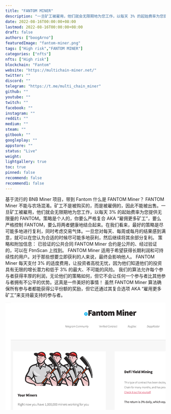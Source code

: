 ```yaml
---
title: "FANTOM MINER"
description: "一旦矿工被雇用，他们就会无限期地为您工作，以每天 3% 的起始费率为您提供无限量的 FTM"
date: 2022-08-16T00:00:00+08:00
lastmod: 2022-08-16T00:00:00+08:00
draft: false
authors: ["boogArno"]
featuredImage: "fantom-miner.png"
tags: ["High risk","FANTOM MINER"]
categories: ["nfts"]
nfts: ["High risk"]
blockchain: "Fantom"
website: "https://multichain-miner.net/"
twitter: ""
discord: ""
telegram: "https://t.me/multi_chain_miner"
github: ""
youtube: ""
twitch: ""
facebook: ""
instagram: ""
reddit: ""
medium: ""
steam: ""
gitbook: ""
googleplay: ""
appstore: ""
status: "Live"
weight: 
lightgallery: true
toc: true
pinned: false
recommend: false
recommend1: false
---
```

基于流行的 BNB Miner 项目，带到 Fantom 什么是 FANTOM Miner？
FANTOM Miner 不能与农场混淆。矿工不是被购买的，而是被雇佣的，因此不能被出售。一旦矿工被雇用，他们就会无限期地为您工作，以每天 3% 的起始费率为您提供无限量的 FANTOM。策略是个人的，你要么严格复合 AKA “雇佣更多矿工”，要么严格控制 FANTOM，要么将两者健康地结合起来。在我们看来，最好的策略是尽可能多地进行复利，同时考虑交易气体。一旦您对每天、每周或每月的结果感到满意，就可以在您认为合适的时候尽可能多地获利，然后继续将其余部分复利。
策略和附加信息：
已验证的公共合同
FANTOM Miner 合约是公开的、经过验证的，可以在 FtmScan 上找到。
FANTOM Miner 适用于希望获得长期利润和可持续性的用户。对于那些想要立即获利的人来说，最终会影响他人。
FANTOM Miner 每天支付 3% 的适度费用，让投资者高枕无忧，因为他们知道他们的投资具有无限的增长潜力和低于 3% 的最大、不可能的风险。
我们的算法允许每个参与者获得丰厚的利润，无论他们的策略如何，但它不会让任何一个参与者比其他参与者拥有不公平的优势。这真是一件美好的事情！
虽然 FANTOM Miner 算法确保所有参与者都能获得公平份额的奖励，但它还通过其复合选项 AKA “雇用更多矿工”来支持最支持的参与者。

![fantomminer-dapp-high-risk-other-image1_00800170bfb6aa3f2b7f9695559f1cf5](fantomminer-dapp-high-risk-other-image1_00800170bfb6aa3f2b7f9695559f1cf5.png)
